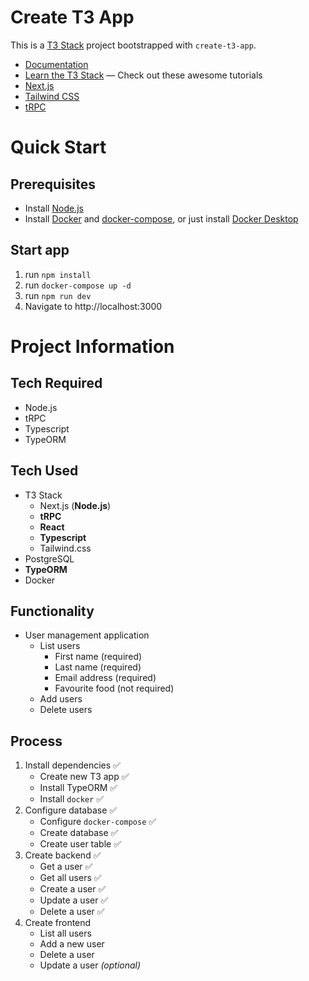 # Create T3 App

This is a [T3 Stack](https://create.t3.gg/) project bootstrapped with `create-t3-app`.

- [Documentation](https://create.t3.gg/)
- [Learn the T3 Stack](https://create.t3.gg/en/faq#what-learning-resources-are-currently-available) — Check out these awesome tutorials
- [Next.js](https://nextjs.org)
- [Tailwind CSS](https://tailwindcss.com)
- [tRPC](https://trpc.io)

# Quick Start

## Prerequisites

- Install [Node.js](https://nodejs.org/)
- Install [Docker](https://docker.com) and [docker-compose](https://docs.docker.com/compose/), or just install [Docker Desktop](https://www.docker.com/products/docker-desktop/)

## Start app

1. run `npm install`
2. run `docker-compose up -d`
3. run `npm run dev`
4. Navigate to http://localhost:3000

# Project Information

## Tech Required

- Node.js
- tRPC
- Typescript
- TypeORM

## Tech Used

- T3 Stack
  - Next.js (**Node.js**)
  - **tRPC**
  - **React**
  - **Typescript**
  - Tailwind.css
- PostgreSQL
- **TypeORM**
- Docker

## Functionality

- User management application
  - List users
    - First name (required)
    - Last name (required)
    - Email address (required)
    - Favourite food (not required)
  - Add users
  - Delete users

## Process

1. Install dependencies ✅
   - Create new T3 app ✅
   - Install TypeORM ✅
   - Install `docker` ✅
2. Configure database ✅
   - Configure `docker-compose` ✅
   - Create database ✅
   - Create user table ✅
3. Create backend ✅
   - Get a user ✅
   - Get all users ✅
   - Create a user ✅
   - Update a user ✅
   - Delete a user ✅
4. Create frontend
   - List all users
   - Add a new user
   - Delete a user
   - Update a user _(optional)_
